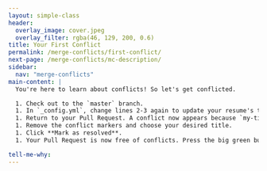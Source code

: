 ```yaml
---
layout: simple-class
header:
  overlay_image: cover.jpeg
  overlay_filter: rgba(46, 129, 200, 0.6)
title: Your First Conflict
permalink: /merge-conflicts/first-conflict/
next-page: /merge-conflicts/mc-description/
sidebar:
  nav: "merge-conflicts"
main-content: |
  You're here to learn about conflicts! So let's get conflicted.

  1. Check out to the `master` branch.
  1. In `_config.yml`, change lines 2-3 again to update your resume's title, and description. Ensure your changes are different from those in step 2 from the previous page of instructions.
  1. Return to your Pull Request. A conflict now appears because `my-title` is based on a previous point in history, and new commits override our proposed change. Let's solve this, our first conflict. Click on **Resolve conflict**.
  1. Remove the conflict markers and choose your desired title.
  1. Click **Mark as resolved**.
  1. Your Pull Request is now free of conflicts. Press the big green button to merge your pull request!

tell-me-why:
---
```

